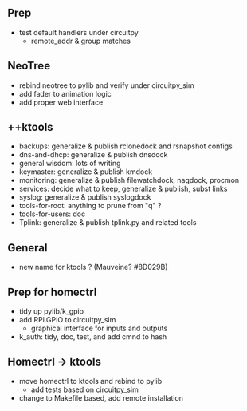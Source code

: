 
## Prep
   - test default handlers under circuitpy
      - remote_addr & group matches

## NeoTree
   - rebind neotree to pylib and verify under circuitpy_sim
   - add fader to animation logic
   - add proper web interface

## ++ktools
   - backups: generalize & publish rclonedock and rsnapshot configs
   - dns-and-dhcp: generalize & publish dnsdock
   - general wisdom: lots of writing
   - keymaster: generalize & publish kmdock
   - monitoring: generalize & publish filewatchdock, nagdock, procmon
   - services: decide what to keep, generalize & publish, subst links
   - syslog: generalize & publish syslogdock
   - tools-for-root: anything to prune from "q" ?
   - tools-for-users: doc
   - Tplink: generalize & publish tplink.py and related tools

## General
   - new name for ktools ?  (Mauveine?  #8D029B)

## Prep for homectrl
   - tidy up pylib/k_gpio
   - add RPi.GPIO to circuitpy_sim
      - graphical interface for inputs and outputs
   - k_auth: tidy, doc, test, and add cmnd to hash

## Homectrl -> ktools
   - move homectrl to ktools and rebind to pylib
      - add tests based on circuitpy_sim
   - change to Makefile based, add remote installation

